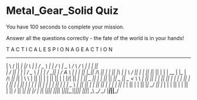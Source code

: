 # Metal_Gear_Solid Quiz
You have 100 seconds to complete your mission. 

Answer all the questions correctly - the fate of the world is in your hands!

T  A  C  T  I  C  A  L        E  S  P  I  O  N  A  G  E        A  C  T  I  O  N
 _    _  ___ _____  _    _    ___   ___    _    ____    __    __   _   _  ___
| \  / ||  _|_   _|/ \  | |  / _ \ |  _|  / \  |  _ \  /  \  /  \ | | | ||   \
|  \/  || |   | | / _ \ | | | / \_|| |   / A \ | | | || |\_|| /\ || | | || |\ |
| \  / || |_  | || |_| || | | | __ | |_ | /_\ || |_| | \ \  | || || | | || || |
| |\/| ||  _| | ||  _  || | | ||_ ||  _||  _  ||  _ <   \ \ | || || | | || || |
| |  | || |   | || | | || | | | | || |  | | | || | | | _ \ \| || || | | || || |
| |  | || |_  | || | | || |_| \_/ || |_ | | | || | | || \| || \/ || |_| || |/ |
|_|  |_||___| |_||_| |_||___|\__,_||___||_| |_||_| \_\ \__/  \__/ |___|_||___/
